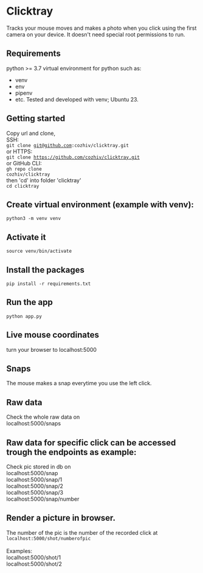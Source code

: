 # Clicktray
Tracks your mouse moves and makes a photo when you click using the first camera on your device. It doesn't need special root permissions to run.
## Requirements
python >= 3.7
virtual environment for python such as:
- venv
- env
- pipenv
- etc. <bra />
Tested and developed with venv; Ubuntu 23.

## Getting started
Copy url and clone,
<br />
SSH:
<br />
<code>git clone git@github.com:cozhiv/clicktray.git</code>
<br />
 or HTTPS:
<br />
<code>git clone https://github.com/cozhiv/clicktray.git</code>
<br />
 or GitHub CLI:
<br />
<code>gh repo clone cozhiv/clicktray</code><br />
then 'cd' into folder 'clicktray'
<br />
<code>cd clicktray</code>
## Create virtual environment (example with venv):
<code>python3 -m venv venv</code>

## Activate it
<code>source venv/bin/activate</code>

## Install the packages
<code>pip install -r requirements.txt</code>

## Run the app
<code>python app.py</code>

## Live mouse coordinates
turn your browser to localhost:5000

## Snaps
The mouse makes a snap everytime you use the left click.

## Raw data
Check the whole raw data on
<br />
localhost:5000/snaps

## Raw data for specific click can be accessed trough the endpoints as example:
Check pic stored in db on
<br />
localhost:5000/snap <br />
localhost:5000/snap/1 <br />
localhost:5000/snap/2 <br />
localhost:5000/snap/3 <br />
localhost:5000/snap/number <br />

## Render a picture in browser. 
The number of the pic is the number of the recorded click at<br />
<code>localhost:5000/shot/numberofpic </code><br />
<br />
Examples:<br />
localhost:5000/shot/1 <br />
localhost:5000/shot/2 <br />

